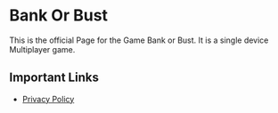 # Bank Or Bust

This is the official Page for the Game Bank or Bust. It is a single device Multiplayer game.

## Important Links

- [Privacy Policy](./docs/privacypolicy.md)